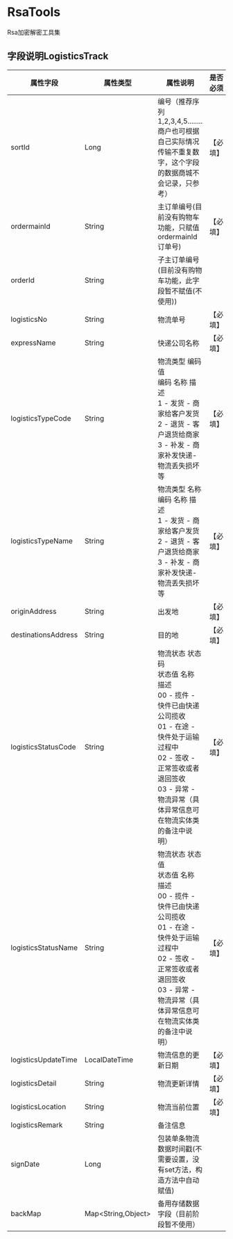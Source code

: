 # RsaTools
Rsa加密解密工具集

## 字段说明LogisticsTrack
| 属性字段 | 属性类型 | 属性说明 | 是否必须 |
| --- | --- | --- | --- |
|sortId|Long|编号（推荐序列1,2,3,4,5........商户也可根据自己实际情况传输不重复数字，这个字段的数据商城不会记录，只参考）|【必填】|
|ordermainId|String|主订单编号(目前没有购物车功能，只赋值 ordermainId 订单号)|【必填】|
|orderId|String|子主订单编号(目前没有购物车功能，此字段暂不赋值(不使用))|
|logisticsNo|String|物流单号|【必填】|
|expressName|String|快递公司名称|【必填】|
|logisticsTypeCode|String|物流类型  编码值<br>编码   名称   描述<br>1 - 发货 - 商家给客户发货<br>2 - 退货 - 客户退货给商家<br>3 - 补发 - 商家补发快递-物流丢失损坏等|【必填】|
|logisticsTypeName|String|物流类型  名称<br>编码   名称  描述<br>1 - 发货 - 商家给客户发货<br>2 - 退货 - 客户退货给商家<br>3 - 补发 - 商家补发快递-物流丢失损坏等|【必填】|
|originAddress|String|出发地|【必填】|
|destinationsAddress|String|目的地|【必填】|
|logisticsStatusCode|String|物流状态 状态码<br>状态值 名称     描述<br>00  -   揽件 -    快件已由快递公司揽收<br>01  -   在途 -    快件处于运输过程中<br>02  -   签收 -    正常签收或者退回签收<br>03  -   异常 -    物流异常（具体异常信息可在物流实体类的备注中说明）|【必填】|
|logisticsStatusName|String|物流状态 状态值<br>状态值 名称     描述<br>00  -   揽件 -    快件已由快递公司揽收<br>01  -   在途 -    快件处于运输过程中<br>02  -   签收 -    正常签收或者退回签收<br>03  -   异常 -    物流异常（具体异常信息可在物流实体类的备注中说明）|【必填】|
|logisticsUpdateTime|LocalDateTime|物流信息的更新日期|【必填】|
|logisticsDetail|String|物流更新详情|【必填】|
|logisticsLocation|String|物流当前位置|【必填】|
|logisticsRemark|String|备注信息|
|signDate|Long|包装单条物流数据时间戳(不需要设置，没有set方法，构造方法中自动赋值)|
|backMap|Map<String,Object>|备用存储数据字段（目前阶段暂不使用）|
